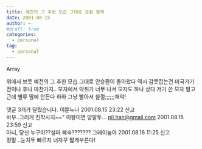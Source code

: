 ```yaml
---
title: 예전의 그 추한 모습 그대로 승환 컴백
date: 2001-08-15
author: ~
#draft: true
categories:
  - personal
tag:
  - personal
---
```




Array

위에서 보듯 예전의 그 추한 모습 그대로 안승환이 돌아왔다
역시 감못잡는건 미국가기 전이나 후나 마찬가지..
모자에서 악취가 너무 나서 모자도 하나 샀다
저기 쓴 모자 말고
근데 별루 맘에 안든다 하하
그냥 빨아서 쓸껄;;;;;;채악!


 댓글  3개가 달렸습니다.
 이뿐누나 2001.08.15 23:22 신고   
바부..그러게 진작사지~~&quot; 이왕이면 양말두...
 pil.han@gmail.com 2001.08.15 23:59 신고   
아니, 당신 누구야??설마 혜숙???????
 그래이눔아 2001.08.16 11:25 신고   
정말 ..눈치두 빠르지 너자꾸 짧게부른다!




